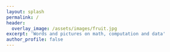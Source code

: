 ```yaml
---
layout: splash
permalink: /
header:
  overlay_image: /assets/images/fruit.jpg
excerpt: 'Words and pictures on math, computation and data'
author_profile: false
---
```

